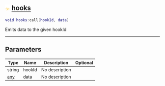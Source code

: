 ## ![shared](.gitbook/assets/shared.png) [hooks](home/hooks)



```lua
void hooks:call(hookId, data)
```

Emits data to the given hookId

------
## Parameters

| Type   | Name | Description | Optional |
| ------ | ---- | ----------- | -------: |
| string | hookId | No description |  |
| [any](home/any) | data | No description |  |



